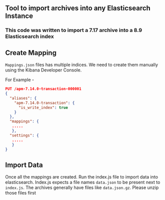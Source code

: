 ## Tool to import archives into any Elasticsearch Instance

### This code was written to import a 7.17 archive into a 8.9 Elasticsearch index

## Create Mapping

`Mappings.json` files has multiple indices. We need to create them manually using the Kibana Developer Console.

For Example -

```json lines
PUT /apm-7.14.0-transaction-000001
{
  "aliases": {
    "apm-7.14.0-transaction": {
      "is_write_index": true
    }
  },
  "mappings": {
   .....
   },
  "settings": {
   .....
   }
}
```

## Import Data
Once all the mappings are created. Run the index.js file to import data into elasticsearch.
Index.js expects a file names `data.json` to be present next to `index.js`. The archives generally have files like `data.json.gz`. Please unzip those files first
